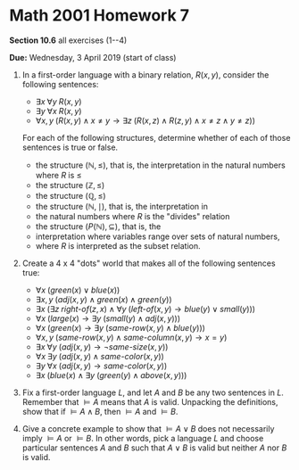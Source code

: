 Math 2001 Homework 7
====================

**Section 10.6** all exercises (1--4)

**Due:** Wednesday, 3 April 2019 (start of class)

1. In a first-order language with a binary relation, $R(x,y)$, consider the following sentences:

    + $\exists x \; \forall y \; R(x, y)$
    + $\exists y \; \forall x \; R(x, y)$
    + $\forall x,y \; (R(x,y) \wedge x \neq y \to \exists z \; (R(x,z) \wedge R(z,y) \wedge x \neq z \wedge y \neq z))$

    For each of the following structures, determine whether of each of those sentences is true or false.

    + the structure $(\mathbb N, \leq)$, that is, the interpretation in the natural numbers where $R$ is $\leq$
    + the structure $(\mathbb Z, \leq)$
    + the structure $(\mathbb Q, \leq)$
    + the structure $(\mathbb N, \mid)$, that is, the interpretation in
    + the natural numbers where $R$ is the "divides" relation
    + the structure $(P(\mathbb N), \subseteq)$, that is, the
    + interpretation where variables range over sets of natural numbers,
    + where $R$ is interpreted as the subset relation.
 
2. Create a 4 x 4 "dots" world that makes all of the following sentences true:

    + $\forall x \; (\mathit{green}(x) \vee \mathit{blue}(x))$
    + $\exists x, y \; (\mathit{adj}(x, y) \wedge \mathit{green}(x) \wedge \mathit{green}(y))$
    + $\exists x \; (\exists z \; \mathit{right{\mathord{\mbox{-}}}of}(z, x) \wedge \forall y \; (\mathit{left{\mathord{\mbox{-}}}of}(x, y) \to \mathit{blue}(y) \vee \mathit{small}(y)))$
    + $\forall x \; (\mathit{large}(x) \to \exists y \; (\mathit{small}(y) \wedge \mathit{adj}(x, y)))$
    + $\forall x \; (\mathit{green}(x) \to \exists y \; (\mathit{same{\mathord{\mbox{-}}}row}(x, y) \wedge \mathit{blue}(y)))$
    + $\forall x, y \; (\mathit{same{\mathord{\mbox{-}}}row}(x, y) \wedge \mathit{same\mathord{\mbox{-}} column}(x, y) \to x = y)$
    + $\exists x \; \forall y \; (\mathit{adj}(x, y) \to \neg \mathit{same{\mathord{\mbox{-}}}size}(x, y))$
    + $\forall x \; \exists y \; (\mathit{adj}(x, y) \wedge \mathit{same{\mathord{\mbox{-}}}color}(x, y))$
    + $\exists y \; \forall x \; (\mathit{adj}(x, y) \to \mathit{same{\mathord{\mbox{-}}}color}(x, y))$
    + $\exists x \; (\mathit{blue}(x) \wedge \exists y \; (\mathit{green}(y) \wedge \mathit{above}(x, y)))$
 
3. Fix a first-order language $L$, and let $A$ and $B$ be any two sentences in $L$. Remember that $\vDash A$ means that $A$ is valid. Unpacking the definitions, show that if $\vDash A \wedge B$, then
    $\vDash A$ and $\vDash B$.

4. Give a concrete example to show that $\vDash A \vee B$ does not necessarily imply $\vDash A$ or $\vDash B$. In other words, pick a language $L$ and choose particular sentences $A$ and $B$ such that $A \vee B$ is valid but neither $A$ nor $B$ is valid.
